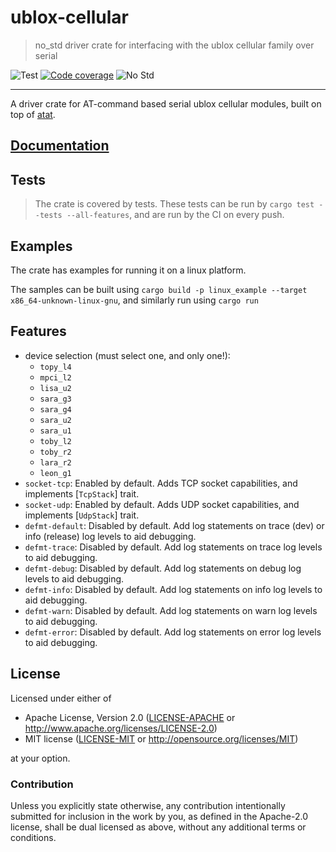 # ublox-cellular

> no_std driver crate for interfacing with the ublox cellular family over serial

![Test][test]
[![Code coverage][codecov-badge]][codecov]
![No Std][no-std-badge]
<!--
[![Crates.io Version][crates-io-badge]][crates-io]
[![Crates.io Downloads][crates-io-download-badge]][crates-io-download]
-->

---

A driver crate for AT-command based serial ublox cellular modules, built on top of [atat].

[atat]: https://crates.io/crates/atat


## [Documentation](https://docs.rs/ublox-cellular-rs/latest)

## Tests

> The crate is covered by tests. These tests can be run by `cargo test --tests --all-features`, and are run by the CI on every push.


## Examples
The crate has examples for running it on a linux platform.

The samples can be built using `cargo build -p linux_example --target x86_64-unknown-linux-gnu`, and similarly run using `cargo run`


## Features

- device selection (must select one, and only one!):
  - `topy_l4`
  - `mpci_l2`
  - `lisa_u2`
  - `sara_g3`
  - `sara_g4`
  - `sara_u2`
  - `sara_u1`
  - `toby_l2`
  - `toby_r2`
  - `lara_r2`
  - `leon_g1`
- `socket-tcp`: Enabled by default. Adds TCP socket capabilities, and implements [`TcpStack`] trait.
- `socket-udp`: Enabled by default. Adds UDP socket capabilities, and implements [`UdpStack`] trait.
- `defmt-default`: Disabled by default. Add log statements on trace (dev) or info (release) log levels to aid debugging.
- `defmt-trace`: Disabled by default. Add log statements on trace log levels to aid debugging.
- `defmt-debug`: Disabled by default. Add log statements on debug log levels to aid debugging.
- `defmt-info`: Disabled by default. Add log statements on info log levels to aid debugging.
- `defmt-warn`: Disabled by default. Add log statements on warn log levels to aid debugging.
- `defmt-error`: Disabled by default. Add log statements on error log levels to aid debugging.


## License

Licensed under either of

- Apache License, Version 2.0 ([LICENSE-APACHE](LICENSE-APACHE) or
 http://www.apache.org/licenses/LICENSE-2.0)
- MIT license ([LICENSE-MIT](LICENSE-MIT) or http://opensource.org/licenses/MIT)

at your option.

### Contribution

Unless you explicitly state otherwise, any contribution intentionally submitted
for inclusion in the work by you, as defined in the Apache-2.0 license, shall be
dual licensed as above, without any additional terms or conditions.


<!-- Badges -->
[test]: https://github.com/BlackbirdHQ/ublox-cellular-rs/workflows/Test/badge.svg
[no-std-badge]: https://img.shields.io/badge/no__std-yes-blue
[codecov-badge]: https://codecov.io/gh/BlackbirdHQ/ublox-cellular-rs/branch/master/graph/badge.svg
[codecov]: https://codecov.io/gh/BlackbirdHQ/ublox-cellular-rs
<!--
[crates-io]: https://crates.io/crates/ublox-cellular-rs
[crates-io-badge]: https://img.shields.io/crates/v/ublox-cellular-rs.svg?maxAge=3600
[crates-io-download]: https://crates.io/crates/ublox-cellular-rs
[crates-io-download-badge]: https://img.shields.io/crates/d/ublox-cellular-rs.svg?maxAge=3600
-->
